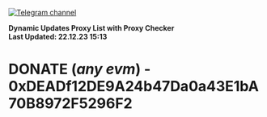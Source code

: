 [![Telegram channel](https://img.shields.io/endpoint?url=https://runkit.io/damiankrawczyk/telegram-badge/branches/master?url=https://t.me/n4z4v0d)](https://t.me/n4z4v0d) 

**Dynamic Updates Proxy List with Proxy Checker**  
**Last Updated: 22.12.23 15:13**

# DONATE (_any evm_) - 0xDEADf12DE9A24b47Da0a43E1bA70B8972F5296F2
